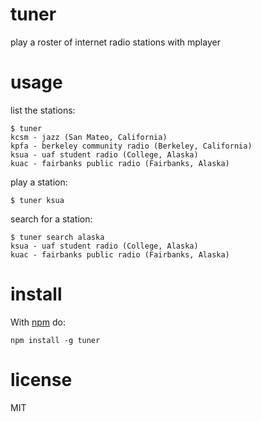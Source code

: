 # tuner

play a roster of internet radio stations with mplayer

# usage

list the stations:

```
$ tuner
kcsm - jazz (San Mateo, California)
kpfa - berkeley community radio (Berkeley, California)
ksua - uaf student radio (College, Alaska)
kuac - fairbanks public radio (Fairbanks, Alaska)
```

play a station:

```
$ tuner ksua
```

search for a station:

```
$ tuner search alaska
ksua - uaf student radio (College, Alaska)
kuac - fairbanks public radio (Fairbanks, Alaska)
```

# install

With [npm](https://npmjs.org) do:

```
npm install -g tuner
```

# license

MIT
